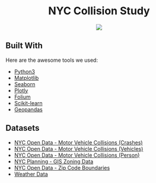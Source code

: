 <div align ="center">
  <h1>NYC Collision Study</h1>
  <img src="https://cdn-images.the-express.com/img/dynamic/10/590x/secondary/NYC-crash-24494.jpg?r=1688426470795"/>
</div>
 

<!-- ABOUT THE PROJECT -->

## Built With

Here are the awesome tools we used:

* [Python3](https://www.python.org/download/releases/3.0/)
* [Matplotlib](https://matplotlib.org/)
* [Seaborn](https://seaborn.pydata.org/)
* [Plotly](https://plotly.com/)
* [Folium](https://python-visualization.github.io/folium/)
* [Scikit-learn](https://scikit-learn.org/stable/)
* [Geopandas](https://geopandas.org/en/stable/)

## Datasets
- [NYC Open Data - Motor Vehicle Collisions (Crashes)](https://data.cityofnewyork.us/Public-Safety/Motor-Vehicle-Collisions-Crashes/h9gi-nx95)
- [NYC Open Data - Motor Vehicle Collisions (Vehicles)](https://data.cityofnewyork.us/Public-Safety/Motor-Vehicle-Collisions-Vehicles/bm4k-52h4)
- [NYC Open Data - Motor Vehicle Collisions (Person)](https://data.cityofnewyork.us/Public-Safety/Motor-Vehicle-Collisions-Person/f55k-p6yu)
- [NYC Planning - GIS Zoning Data](https://www.nyc.gov/site/planning/data-maps/open-data/dwn-gis-zoning.page#metadata)
- [NYC Open Data - Zip Code Boundaries](https://data.beta.nyc/en/dataset/nyc-zip-code-tabulation-areas/resource/894e9162-871c-4552-a09c-c6915d8783fb)
- [Weather Data](https://www.wunderground.com/)

<!-- MARKDOWN LINKS AND IMAGES -->
